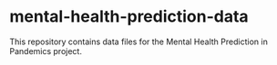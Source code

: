 # mental-health-prediction-data
This repository contains data files for the Mental Health Prediction in Pandemics project.
